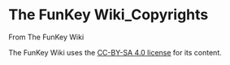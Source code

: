 # The FunKey Wiki_Copyrights

From The FunKey Wiki

The FunKey Wiki uses the [CC-BY-SA 4.0 license](https://creativecommons.org/licenses/by-sa/4.0/) for its content.
